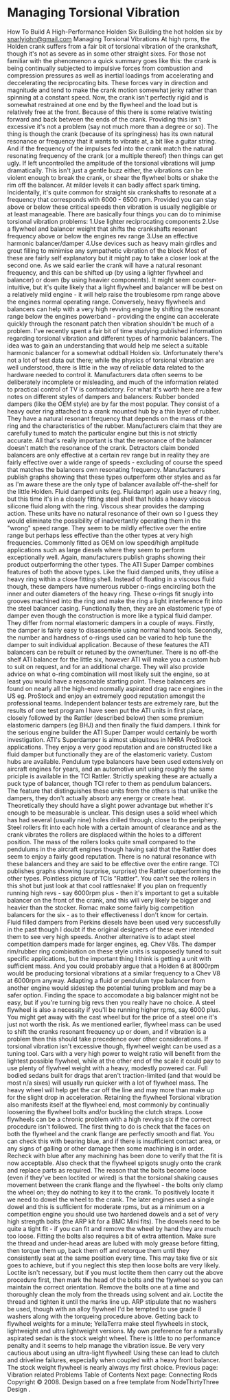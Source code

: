 # Managing Torsional Vibration

How To Build A High-Performance Holden Six
Building the hot holden six
by snarlyjohn@gmail.com
Managing Torsional Vibrations
At high rpms, the Holden crank suffers from a fair bit
of torsional vibration of the crankshaft, though it's not as severe
as in some other straight sixes. For those not familiar with the phenomenon
a quick summary goes like this: the crank is being continually subjected to
impulsive forces from combustion and compression pressures as well as inertial
loadings from accelerating and deccelerating the reciprocating bits. These forces
vary in direction and magnitude and tend to make the crank motion somewhat jerky
rather than spinning at a constant speed. Now, the crank isn't perfectly rigid
and is somewhat restrained at one end by the flywheel and the load but is relatively
free at the front. Because of this there is some relative twisting forward and back
between the ends of the crank. Providing this isn't excessive it's not a problem
(say not much more than a degree or so). The thing is though the crank
(because of its springiness) has its own natural resonance or frequency that it
wants to vibrate at, a bit like a guitar string. And if the frequency of the
impulses fed into the crank match the natural resonating frequency of the crank
(or a multiple thereof) then things can get ugly. If left uncontrolled the amplitude
of the torsional vibrations will jump dramatically. This isn't just a gentle buzz either,
the vibrations can be violent enough to break the crank, or shear the flywheel
bolts or shake the rim off the balancer. At milder levels it can badly affect spark timing.
Incidentally, it's quite common for
straight six crankshafts to resonate at a frequency that corresponds with
6000 - 6500 rpm. Provided you can stay above or below these critical speeds
then vibration is usually negligible or at least manageable.
There are basically four things you can do to minimise torsional vibration problems:
1.Use lighter reciprocating components
2.Use a flywheel and balancer weight that shifts the crankshafts resonant frequency above or below the engines rev range
3.Use an effective harmonic balancer/damper
4.Use devices such as heavy main girdles and grout filling to minimise any sympathetic vibration of the block
Most of these are fairly self explanatory but it might pay to take a closer look at the second one. As we said earlier
the crank will have a natural resonant frequency, and this can be shifted up (by using a lighter flywheel and balancer)
or down (by using heavier components). It might seem counter-intuitive, but it's quite likely that a light flywheel and balancer
will be best on a relatively mild engine - it will help raise the troublesome rpm range above the engines normal operating range.
Conversely, heavy flywheels and balancers can help with a very high revving engine by shifting the resonant range below the engines
powerband - providing the engine can accelerate quickly through the resonant patch then vibration shouldn't be much of a problem.
I've recently spent a fair bit of time studying published information regarding torsional vibration
and different types of harmonic balancers. The idea was to gain an
understanding that would help me select a suitable harmonic balancer
for a somewhat oddball Holden six. Unfortunately there's not a lot of
test data out there; while the physics of torsional
vibration are well understood, there is little in the way of reliable
data related to the hardware needed to control it. Manufacturers data
often seems to be deliberately incomplete or misleading, and much of
the information related to practical control of TV is contradictory.
For what it's worth here are a few notes on
different styles of dampers and balancers:
Rubber bonded dampers (like the OEM style) are by far the most
popular. They consist of a heavy outer ring attached to a crank mounted
hub by a thin layer of rubber. They have a natural resonant frequency that
depends on the mass of the ring and the characteristics of the rubber.
Manufacturers claim that they are carefully tuned to match the particular
engine but this is not strictly accurate. All that's really
important is that the resonance of the balancer
doesn't
match the resonance
of the crank. Detractors claim bonded balancers are only effective at
a certain rev range but in reality they are fairly effective over a wide
range of speeds - excluding of course the speed that matches the balancers
own resonating frequency. Manufacturers publish graphs showing that these types outperform
other styles and as far as I'm aware these are the only type of balancer
available off-the-shelf for the little Holden.
Fluid damped units (eg. Fluidampr) again use a heavy ring, but this time
it's in a closely fitting steel shell that holds a heavy viscous silicone
fluid along with the ring. Viscous shear provides the damping action.
These units have no natural resonance of their own so I guess they would
eliminate the possibility of inadvertantly operating them in the "wrong"
speed range. They seem to be mildly effective over the entire range but
perhaps less effective than the other types at very high frequencies. Commonly
fitted as OEM on low speed/high amplitude applications such as large diesels
where they seem to perform exceptionally well.
Again, manufacturers publish graphs showing their product outperforming
the other types.
The ATI Super Damper combines features of both the above types. Like the
fluid damped units, they utilise a heavy ring within a close fitting shell. Instead
of floating in a viscous fluid though, these dampers have numerous rubber o-rings
encircling both the inner and outer diameters of the heavy ring. These o-rings fit
snugly into grooves machined into the ring and make the ring a light interference fit
into the steel balancer casing. Functionally then, they are an elastomeric type of damper
even though the construction is more like a typical fluid damper. They differ from
normal elastomeric dampers in a couple of ways. Firstly, the damper is fairly easy
to disassemble using normal hand tools. Secondly, the number and hardness of o-rings used
can be varied to help tune the damper to suit individual application. Because of these features
the ATI balancers can be rebuilt or retuned by the owner/tuner. There is no off-the shelf
ATI balancer for the little six, however ATI will make you a custom hub to suit on request,
and for an additional charge. They will also provide advice on what o-ring combination will
most likely suit the engine, so at least you would have a reasonable starting point. These
balancers are found on nearly all the high-end normally aspirated drag race engines in the US
eg. ProStock and enjoy an extremely good reputation amongst the professional teams.
Independent balancer tests are extremely rare, but the results of one test program I
have seen put the ATI units in first place, closely followed by the Rattler (described below)
then some premium elastomeric dampers (eg BHJ) and then finally the fluid dampers.
I think for the serious engine builder the ATI Super Damper would certainly be worth investigation.
ATI's Superdamper is almost ubiquitous in NHRA ProStock applications. They
enjoy a very good reputation and are constructed like a fluid damper but functionally they are
of the elastomeric variety. Custom hubs are available.
Pendulum type balancers have been used extensively on aircraft engines
for years, and an automotive unit using roughly the same priciple is available
in the TCI Rattler. Strictly speaking these are actually a puck type of balancer, though
TCI refer to them as pendulum balancers. The feature that distinguishes these units
from the others is that unlike the dampers, they don't actually absorb any energy
or create heat. Theoretically they should have a slight power advantage but whether it's
enough to be measurable is unclear.
This design uses a solid wheel which has had several (usually nine)
holes drilled through, close to the periphery. Steel rollers fit into each hole with
a certain amount of clearance and as the crank vibrates the rollers are displaced
within the holes to a different position. The mass of the rollers looks quite
small compared to the pendulums in the aircraft engines though having said
that the Rattler does seem to enjoy a fairly good reputation. There is no
natural resonance with these balancers and they are said to be effective
over the entire range. TCI publishes graphs showing (surprise, surprise)
the Rattler outperforming the other types.
Pointless picture of TCIs "Rattler". You can't see the rollers
in this shot but just look at that cool rattlesnake!
If you plan on frequently
running high revs - say 6000rpm plus - then it's important to get
a suitable balancer on the front of the crank, and this will very
likely be bigger and heavier than the stocker.
Romac make some fairly big competition balancers for the six - as to their
effectiveness I don't know for certain. Fluid filled dampers from
Perkins diesels have been used very successfully in the past though
I doubt if the original designers of these ever intended them to
see very high speeds. Another alternative is to adapt steel
competition dampers made for larger engines, eg. Chev V8s. The
damper rim/rubber ring combination on these style units is
supposedly tuned to suit specific applications, but the important
thing I think is getting a unit with sufficient mass. And you could
probably argue that a Holden 6 at 8000rpm would be producing
torsional vibrations at a similar frequency to a Chev V8 at 6000rpm
anyway. Adapting a fluid or pendulum type balancer from another engine
would sidestep the potential tuning problem and may be a safer option.
Finding the space to accomodate a big balancer might not be
easy, but if you're turning big revs then you really have no
choice.
A steel flywheel is also a necessity if you'll be running higher
rpms, say 6000 plus. You might get away with the cast wheel but for
the price of a steel one it's just not worth the risk. As we mentioned
earlier, flywheel mass can be used to shift the cranks resonant frequency
up or down, and if vibration is a problem then this should take precedence
over other considerations. If torsional vibration isn't excessive though,
flywheel weight can be used as a tuning tool. Cars with a very high power to weight ratio
will benefit from the lightest possible flywheel, while at the
other end of the scale it could pay to use plenty of flywheel
weight with a heavy, modestly powered car. Full bodied sedans built
for drags that aren't traction-limited (and that would be most n/a
sixes) will usually run quicker with a lot of flywheel mass. The
heavy wheel will help get the car off the line and may more than
make up for the slight drop in acceleration.
Retaining the flywheel
Torsional vibration
also manifests itself at the flywheel end, most commonly by continually
loosening the flywheel bolts and/or buckling the clutch straps. Loose flywheels
can be a chronic problem with a high revving six if the correct procedure isn't followed.
The first thing to do is check that the faces on both the flywheel and the crank flange
are perfectly smooth and flat. You can check this with bearing blue, and if there is
insufficient contact area, or any signs of galling or other damage then some machining is
in order. Recheck with blue after any machining has been done to verify that the fit is now acceptable.
Also check that the flywheel spigots snugly onto the crank and replace parts as required.
The reason that the bolts become loose (even if they've been loctited or wired) is that the
torsional shaking causes movement between the crank flange and the flywheel - the bolts only clamp
the wheel on; they do nothing to key it to the crank. To positively locate it we need to dowel the wheel to the crank.
The later engines used a single dowel and this is sufficient for moderate rpms, but as a minimum
on a competition engine you should use two hardened dowels and a
set of very high strength bolts (the ARP kit for a BMC Mini fits). The dowels need to be quite a tight fit - if
you can fit and remove the wheel by hand they are much too loose.
Fitting the bolts also requires a bit
of extra attention. Make sure the thread and under-head areas are lubed with moly grease before fitting, then
torque them up, back them off and retorque them until they consistently seat at the same position every time.
This may take five or six goes to achieve, but if you neglect this step then loose bolts are very likely.
Loctite isn't necessary, but if you
must
loctite them then carry out the above procedure first, then mark
the head of the bolts and the flywheel so you can maintain the correct orientation. Remove the bolts one at a time
and thoroughly clean the moly from the threads using solvent and air. Loctite the thread and tighten it until the
marks line up. ARP stipulate that no washers be used, though with an alloy flywheel I'd be tempted to use grade 8
washers along with the torqueing procedure above.
Getting back to flywheel weights for a minute; YellaTerra make steel flywheels
in stock, lightweight and ultra lightweight versions. My own preference for a naturally
aspirated sedan is the stock weight wheel. There is little to no performance
penalty and it seems to help manage the vibration issue. Be very very cautious
about using an ultra-light flywheel! Using these can lead to clutch and driveline
failures, especially when coupled with a heavy front balancer. The stock weight
flywheel is nearly always my first choice.
Previous page: Vibration related Problems
Table of Contents
Next page: Connecting Rods
Copyright © 2008. Design
based on a free template from
NodeThirtyThree
Design
.